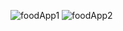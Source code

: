 ![foodApp1](https://github.com/helinkarakuzu/FoodApp/assets/59531828/a4a15eaa-3232-4d16-8ace-af45f01cfe33)
![foodApp2](https://github.com/helinkarakuzu/FoodApp/assets/59531828/843b97b8-87e1-410d-b63e-39b3a1e4c68a)
